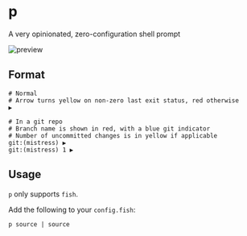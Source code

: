 # p

A very opinionated, zero-configuration shell prompt

![preview](https://cdn.mewna.xyz/2021/10/28/c0KkyIcwCR981.png)

## Format

```
# Normal
# Arrow turns yellow on non-zero last exit status, red otherwise
▶

# In a git repo
# Branch name is shown in red, with a blue git indicator
# Number of uncommitted changes is in yellow if applicable
git:(mistress) ▶
git:(mistress) 1 ▶
```

## Usage

`p` only supports `fish`.

Add the following to your `config.fish`:

```fish
p source | source
```
